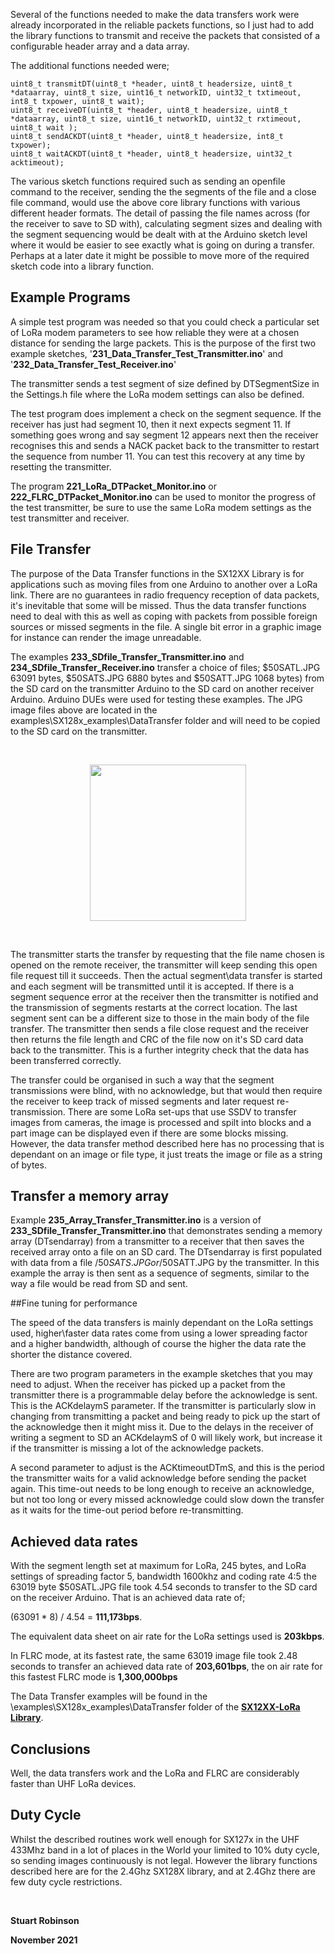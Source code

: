 Several of the functions needed to make the data transfers work were already incorporated in the reliable packets functions, so I just had to add the library functions to transmit and receive the packets that consisted of a configurable header array and a data array. 

The additional functions needed were;

    uint8_t transmitDT(uint8_t *header, uint8_t headersize, uint8_t *dataarray, uint8_t size, uint16_t networkID, uint32_t txtimeout, int8_t txpower, uint8_t wait);
    uint8_t receiveDT(uint8_t *header, uint8_t headersize, uint8_t *dataarray, uint8_t size, uint16_t networkID, uint32_t rxtimeout, uint8_t wait );
    uint8_t sendACKDT(uint8_t *header, uint8_t headersize, int8_t txpower);
    uint8_t waitACKDT(uint8_t *header, uint8_t headersize, uint32_t acktimeout);
  
The various sketch functions required such as sending an openfile command to the receiver, sending the the segments of the file and a close file command, would use the above core library functions with various different header formats. The detail of passing the file names across (for the receiver to save to SD with), calculating segment sizes and dealing with the segment sequencing would be dealt with at the Arduino sketch level where it would be easier to see exactly what is going on during a transfer. Perhaps at a later date it might be possible to move more of the required sketch code into a library function. 


## Example Programs

A simple test program was needed so that you could check a particular set of LoRa modem parameters to see how reliable they were at a chosen distance for sending the large packets. This is the purpose of the first two example sketches, '**231\_Data\_Transfer\_Test\_Transmitter.ino**' and '**232\_Data\_Transfer\_Test\_Receiver.ino**'

The transmitter sends a test segment of size defined by DTSegmentSize in the Settings.h file where the LoRa modem settings can also be defined.

The test program does implement a check on the segment sequence. If the receiver has just had segment 10, then it next expects segment 11. If something goes wrong and say segment 12 appears next then the receiver recognises this and sends a NACK packet back to the transmitter to restart the sequence from number 11. You can test this recovery at any time by resetting the transmitter. 

The program **221\_LoRa\_DTPacket\_Monitor.ino** or **222\_FLRC\_DTPacket\_Monitor.ino** can be used to monitor the progress of the test transmitter, be sure to use the same LoRa modem settings as the test transmitter and receiver. 

## File Transfer

The purpose of the Data Transfer functions in the SX12XX Library is for applications such as moving files from one Arduino to another over a LoRa link. There are no guarantees in radio frequency reception of data packets, it's inevitable that some will be missed. Thus the data transfer functions need to deal with this as well as coping with packets from possible foreign sources or missed segments in the file. A single bit error in a graphic image for instance can render the image unreadable. 

The examples **233\_SDfile\_Transfer\_Transmitter.ino** and **234\_SDfile\_Transfer\_Receiver.ino** transfer a choice of files; $50SATL.JPG 63091 bytes, $50SATS.JPG 6880 bytes and $50SATT.JPG  1068 bytes) from the SD card on the transmitter Arduino to the SD card on another receiver Arduino. Arduino DUEs were used for testing these examples. The JPG image files above are located in the examples\SX128x_examples\DataTransfer folder and will need to be copied to the SD card on the transmitter. 

<br>
<p align="center">
  <img width="250"  src="/$50SATL.jpg">
</p>
<br>

The transmitter starts the transfer by requesting that the file name chosen is opened on the remote receiver, the transmitter will keep sending this open file request till it succeeds. Then the actual segment\data transfer is started and each segment will be transmitted until it is accepted. If there is a segment sequence error at the receiver then the transmitter is notified and the transmission of segments restarts at the correct location. The last segment sent can be a different size to those in the main body of the file transfer. The transmitter then sends a file close request and the receiver then returns the file length and CRC of the file now on it's SD card data back to the transmitter. This is a further integrity check that the data has been transferred correctly.   

The transfer could be organised in such a way that the segment  transmissions were blind, with no acknowledge, but that would then require the receiver to keep track of missed segments and later request re-transmission. There are some LoRa set-ups that use SSDV to transfer images from cameras, the image is processed and spilt into blocks and a part image can be displayed even if there are some blocks missing. However, the data transfer method described here has no processing that is dependant on an image or file type, it just treats the image or file as a string of bytes. 

## Transfer a memory array

Example **235\_Array\_Transfer\_Transmitter.ino** is a version of **233\_SDfile\_Transfer\_Transmitter.ino** that demonstrates sending a memory array (DTsendarray) from a transmitter to a receiver that then saves the received array onto a file on an SD card. The DTsendarray is first populated with data from a file /$50SATS.JPG or /$50SATT.JPG by the transmitter. In this example the array is then sent as a sequence of segments, similar to the way a file would be read from SD and sent.


##Fine tuning for performance

The speed of the data transfers is mainly dependant on the LoRa settings used, higher\faster data rates come from using a lower spreading factor 
and a higher bandwidth, although of course the higher the data rate the shorter the distance covered. 

There are two program parameters in the example sketches that you may need to adjust. When the receiver has picked up a packet from the transmitter there is a programmable delay before the acknowledge is sent. This is the ACKdelaymS parameter. If the transmitter is particularly slow in changing from transmitting a packet and being ready to pick up the start of the acknowledge then it might miss it. Due to the delays in the receiver of writing a segment to SD an ACKdelaymS of 0 will likely work, but increase it if the transmitter is missing a lot of the acknowledge packets. 

A second parameter to adjust is the ACKtimeoutDTmS, and this is the period the transmitter waits for a valid acknowledge before sending the packet again. This time-out needs to be long enough to receive an acknowledge, but not too long or every missed acknowledge could slow down the transfer as it waits for the time-out period before re-transmitting. 


## Achieved data rates

With the segment length set at maximum for LoRa, 245 bytes, and LoRa settings of spreading factor 5, bandwidth 1600khz and coding rate 4:5  the 63019 byte $50SATL.JPG file took 4.54 seconds to transfer to the SD card on the receiver Arduino. That is an achieved data rate of;

(63091 * 8) / 4.54 = **111,173bps**. 

The equivalent data sheet on air rate for the LoRa settings used is **203kbps**.  

In FLRC mode, at its fastest rate, the same 63019 image file took 2.48 seconds to transfer an achieved data rate of **203,601bps**, the on air rate for this fastest FLRC mode is **1,300,000bps**

The Data Transfer examples will be found in the \examples\SX128x_examples\DataTransfer folder of the [**SX12XX-LoRa Library**](https://github.com/StuartsProjects/SX12XX-LoRa).

## Conclusions

Well, the data transfers work and the LoRa and FLRC are considerably faster than UHF LoRa devices.

## Duty Cycle

Whilst the described routines work well enough for SX127x in the UHF 433Mhz band in a lot of places in the World your limited to 10% duty cycle, so sending images continuously is not legal. However the library functions described here are for the 2.4Ghz SX128X library, and at 2.4Ghz there are few duty cycle restrictions. 

<br>


**Stuart Robinson**

**November 2021**